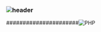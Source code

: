 ### ![header](https://capsule-render.vercel.app/api?type=wave&color=auto&height=300&section=header&text=민서%20CodeGream🎨&fontSize=70)
######################![PHP](https://img.shields.io/badge/PHP-777BB4?style=flat-square&logo=PHP&logoColor=black)
<!--
**m1ns30/m1ns30** is a ✨ _special_ ✨ repository because its `README.md` (this file) appears on your GitHub profile.

Here are some ideas to get you started:

- 🔭 I’m currently working on ...
- 🌱 I’m currently learning ...
- 👯 I’m looking to collaborate on ...
- 🤔 I’m looking for help with ...
- 💬 Ask me about ...
- 📫 How to reach me: ...
- 😄 Pronouns: ...
- ⚡ Fun fact: ...
-->
